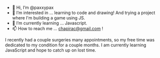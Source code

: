 - 👋 Hi, I’m @paxxypax
- 👀 I’m interested in ... learning to code and drawing! And trying a project where I'm building a game using JS. 
- 🌱 I’m currently learning ... Javascript. 
- 📫 How to reach me ... chapirac@gmail.com ! 

I recently had a couple surgeries many appointments, so my free time was dedicated to my condition for a couple months. I am currently learning JavaScript and hope to catch up on lost time. 
